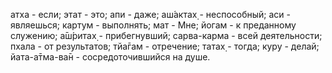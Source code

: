 атха - если; этат - это; апи - даже; аш́актах̣ - неспособный; аси - являешься; картум - выполнять; мат - Мне; йогам - к преданному служению; а̄ш́ритах̣ - прибегнувший; сарва-карма - всей деятельности; пхала - от результатов; тйа̄гам - отречение; татах̣ - тогда; куру - делай; йата-а̄тма-ва̄н - сосредоточившийся на душе.